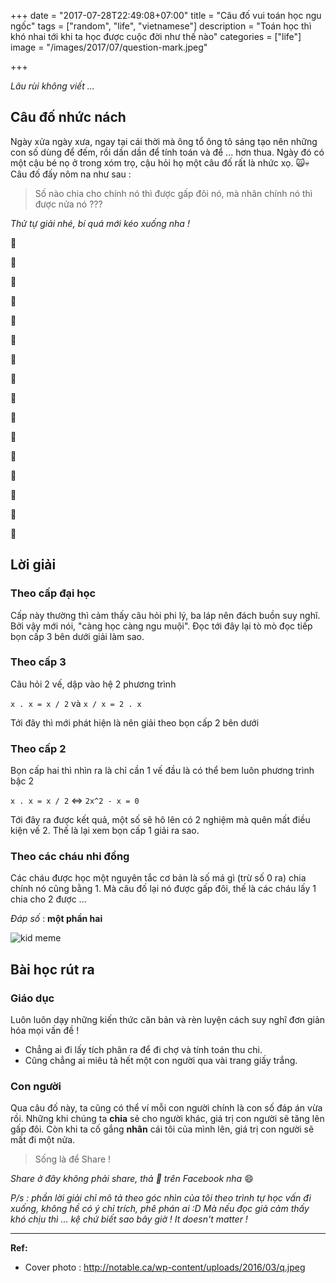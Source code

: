 +++
date = "2017-07-28T22:49:08+07:00"
title = "Câu đố vui toán học ngu ngốc"
tags = ["random", "life", "vietnamese"]
description = "Toán học thì khó nhai tới khi ta học được cuộc đời như thế nào"
categories = ["life"]
image = "/images/2017/07/question-mark.jpeg"

+++

*Lâu rùi không viết ...*

## Câu đố nhức nách

Ngày xửa ngày xưa, ngay tại cái thời mà ông tổ ông tô sáng tạo nên những con số dùng để đếm, rồi dần dần để tính toán và để ... hơn thua. Ngày đó có một cậu bé nọ ở trong xóm trọ, cậu hỏi họ một câu đố rất là nhức xọ. 🙀💀 Câu đố đấy nôm na như sau :

> Số nào chia cho chính nó thì được gấp đôi nó, mà nhân chính nó thì được nửa nó ???

*Thử tự giải nhé, bí quá mới kéo xuống nha !*

🙈

🙈

🙈

🙈

🙈

🙈

🙈

🙈

🙈

🙈

🙈

🙈

🙈

🙈

🙈

🙈

## Lời giải

### Theo cấp đại học

Cấp này thường thì cảm thấy câu hỏi phi lý, ba láp nên đách buồn suy nghĩ. Bởi vậy mới nói, "càng học càng ngu muội". Đọc tới đây lại tò mò đọc tiếp bọn cấp 3 bên dưới giải làm sao.

### Theo cấp 3

Câu hỏi 2 vế, dập vào hệ 2 phương trình

`x . x = x / 2` và `x / x = 2 . x`

Tới đây thì mới phát hiện là nên giải theo bọn cấp 2 bên dưới

### Theo cấp 2

Bọn cấp hai thì nhìn ra là chỉ cần 1 vế đầu là có thể bem luôn phương trình bậc 2

`x . x = x / 2` <=>  `2x^2 - x = 0`

Tới đây ra được kết quả, một số sẽ hô lên có 2 nghiệm mà quên mất điều kiện vế 2. Thế là lại xem bọn cấp 1 giải ra sao.

### Theo các cháu nhi đồng

Các cháu được học một nguyên tắc cơ bản là số má gì (trừ số 0 ra) chia chính nó cũng bằng 1. Mà câu đố lại nó được gấp đôi, thế là các cháu lấy 1 chia cho 2 được ...

*Đáp số* : **một phần hai**

![kid meme](https://media.giphy.com/media/bQEVifmPjIBkA/giphy.gif)

## Bài học rút ra

### Giáo dục

Luôn luôn dạy những kiến thức căn bản và rèn luyện cách suy nghĩ đơn giản hóa mọi vấn đề !

- Chẳng ai đi lấy tích phân ra để đi chợ và tính toán thu chi.
- Cũng chẳng ai miêu tả hết một con người qua vài trang giấy trắng.

### Con người

Qua câu đố này, ta cũng có thể ví mỗi con người chính là con số đáp án vừa rồi. Những khi chúng ta **chia** sẻ cho người khác, giá trị con người sẽ tăng lên gấp đôi. Còn khi ta cố gắng **nhân** cái tôi của mình lên, giá trị con người sẽ mất đi một nửa.

> Sống là để Share !

*Share ở đây không phải share, thả 💖 trên Facebook nha* 😄 

*P/s : phần lời giải chỉ mô tả theo góc nhìn của tôi theo trình tự học vấn đi xuống, không hề có ý chỉ trích, phê phán ai :D Mà nếu đọc giả cảm thấy khó chịu thì ... kệ chứ biết sao bây giờ ! It doesn't matter !*

--------------------

**Ref:**

- Cover photo : http://notable.ca/wp-content/uploads/2016/03/q.jpeg
